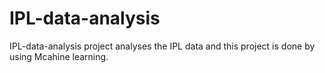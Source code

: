 # IPL-data-analysis
IPL-data-analysis project analyses the IPL data and this project is done by using Mcahine learning.

